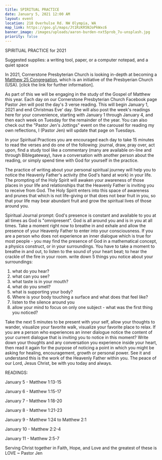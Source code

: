 ```yaml
---
title: SPIRITUAL PRACTICE
date: January 5, 2021 12:00 AM
layout: event
location: 218 Overhulse Rd. NW Olympia, WA
map_link: https://goo.gl/maps/Jt1RzKR5NJoPkWxc6
banner_image: /images/uploads/aaron-burden-nxt5prob_7u-unsplash.jpg
priority: false
---
```

SPIRITUAL PRACTICE for 2021

Suggested supplies: a writing tool, paper, or a computer notepad, and a quiet space

In 2021, Cornerstone Presbyterian Church is looking in-depth at becoming a[ Matthew 25 Congregation](https://www.presbyterianmission.org/ministries/matthew-25/welcome-kit/), which is an initiative of the Presbyerian Church (USA). \[click the link for further information].  

As part of this we will be engaging in the study of the Gospel of Matthew this year. Each day on our Cornerstone Presbyterian Church Facebook page Pastor Jen will post the day's 3 verse reading. This will begin January 1, 2021 and end Christmas Eve' day.  She will also post the week's readings here for your convenience, starting with January 1 through January 4, and then each week on Tuesday for the remainder of the year. You can also check out the "Pastor Jen's Jottings" event on the carousel for reading my own reflections, I (Pastor Jen) will update that page on Tuesdays.

In your Spiritual Practices you are encouraged each day to take 15 minutes to read the verses and do one of the following:  journal, draw, pray over, act upon, find a study tool like a commentary (many are available on-line and through Biblegateway), have a conversation with another person about the reading, or simply spend time with God for yourself in the practice.

The practice of writing about your personal spiritual journey will help you to notice the Heavenly Father's activity (the God's hand at work) in your life. The prompting of the Holy Spirit will awaken your awareness of those places in your life and relationships that the Heavenly Father is inviting you to receive from God. The Holy Spirit enters into this space of awareness and prunes that which is not life-giving or that does not bear fruit in you, so that your life may bear abundant fruit and grow the spiritual lives of those around you. 

Spiritual Journal prompt: God's presence is constant and available  to you at all times as God is "omnipresent". God is all around you and is in you at all times. Take a moment right now to breathe in and exhale and allow the presence of your Heavenly Father to enter into your consciousness. If you are a person who does not experience an inner dialogue which is true for most people - you may find the presence of God in a mathematical concept, a physics construct, or in your surroundings. You have to take a moment to breathe in and out, to listen to the sound of your heart beat; to hear the crackle of the fire in your room. write down 5 things you notice about your surroundings:

1. what do you hear?
2. what can you see?
3. what taste is in your mouth?
4. what do you smell?
5. what is supporting your body?
6. Where is your body touching a surface and what does that feel like?
7. listen to the silence around you
8. allow your mind to focus on only one subject - what was the first thing you noticed?

Take the next 5 minutes to be present with your self, allow your thoughts to wander, visualize your favorite walk,  visualize your favorite place to relax. If you are a person who experiences an inner dialogue notice the content of your current dialogue that is inviting you to notice in this moment? Write down your thoughts and any conversation you experience inside your heart, then read it again for the purpose of noticing a point in which you might be asking for healing, encouragement, growth or personal power. See it and understand this is the work of the Heavenly Father within you. The peace of our Lord, Jesus Christ, be with you today and always.

READINGS:

January 5 - Matthew 1:13-15

January 6 - Matthew 1:15-17

January 7 - Matthew 1:18-20

January 8 - Matthew 1:21-23

January 9 - Matthew 1:24 to Matthew 2:1

January 10 - Matthew 2:2-4

January 11 - Matthew 2:5-7

Serving Christ together in Faith, Hope, and Love and the greatest of these is LOVE ~ Pastor Jen